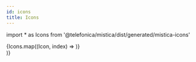```yaml
---
id: icons
title: Icons
---
```


import * as Icons from '@telefonica/mistica/dist/generated/mistica-icons'

<div class="constant">
        <div id="cardConstant">
            {Icons.map((Icon, index) =>
                <Icon key={index} size={24} />
            )}
        </div>
    )}
</div>